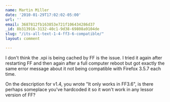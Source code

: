 ```yaml
---
name: Martin Miller
date: '2010-01-29T17:02:02-05:00'
url: ''
email: 3687812fb163853e721f106434286d37
_id: 8b313916-3132-40c1-9d38-69808a9104de
slug: "/its-all-text-1-4-ff3-6-compatible/"
layout: comment

---
```


I don't think the .xpi is being cached by FF is the issue. I tried it again after restarting FF and then again after a full computer reboot but got exactly the same error message about it not being compatible with Firefox 3.5.7 each time.

On the description for v1.4, you wrote "It only works in FF3.6", is there perhaps someplace you've hardcoded it so it won't work in any lessor version of FF?
